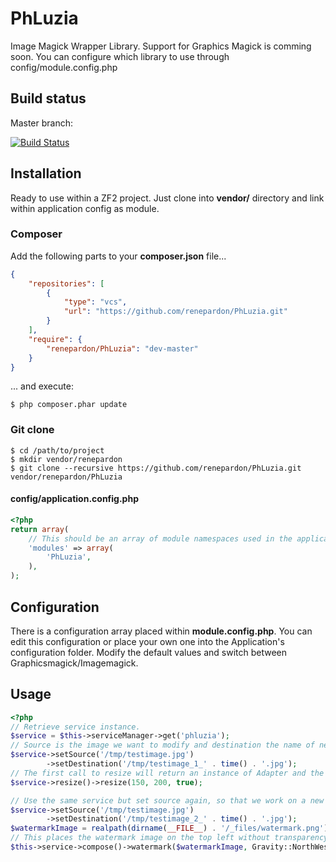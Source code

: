 PhLuzia
========

Image Magick Wrapper Library.
Support for Graphics Magick is comming soon. You can configure which library to use through config/module.config.php

Build status
------------
Master branch:

[![Build Status](https://secure.travis-ci.org/renepardon/PhLuzia.png?branch=master)](http://travis-ci.org/renepardon/PhLuzia)

Installation
------------

Ready to use within a ZF2 project. Just clone into **vendor/** directory and link within application config as module.

### Composer

Add the following parts to your **composer.json** file...

```json
{
    "repositories": [
        {
            "type": "vcs",
            "url": "https://github.com/renepardon/PhLuzia.git"
        }
    ],
    "require": {
        "renepardon/PhLuzia": "dev-master"
    }
}
```

... and execute:

    $ php composer.phar update

### Git clone

    $ cd /path/to/project
    $ mkdir vendor/renepardon
    $ git clone --recursive https://github.com/renepardon/PhLuzia.git vendor/renepardon/PhLuzia

#### config/application.config.php

```php
<?php
return array(
    // This should be an array of module namespaces used in the application.
    'modules' => array(
        'PhLuzia',
    ),
);
```

Configuration
-------------

There is a configuration array placed within **module.config.php**. You can edit this configuration or place your own one into the Application's configuration folder.
Modify the default values and switch between Graphicsmagick/Imagemagick.

Usage
-----

```php
<?php
// Retrieve service instance.
$service = $this->serviceManager->get('phluzia');
// Source is the image we want to modify and destination the name of new image.
$service->setSource('/tmp/testimage.jpg')
        ->setDestination('/tmp/testimage_1_' . time() . '.jpg');
// The first call to resize will return an instance of Adapter and the second one call's the resize method.
$service->resize()->resize(150, 200, true);

// Use the same service but set source again, so that we work on a new image.
$service->setSource('/tmp/testimage.jpg')
        ->setDestination('/tmp/testimage_2_' . time() . '.jpg');
$watermarkImage = realpath(dirname(__FILE__) . '/_files/watermark.png');
// This places the watermark image on the top left without transparency.
$this->service->compose()->watermark($watermarkImage, Gravity::NorthWest, 100);
```
